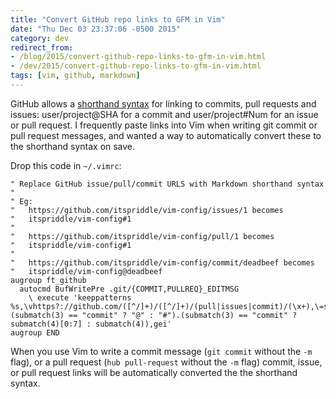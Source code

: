 ```yaml
---
title: "Convert GitHub repo links to GFM in Vim"
date: "Thu Dec 03 23:37:06 -0500 2015"
category: dev
redirect_from:
- /blog/2015/convert-github-repo-links-to-gfm-in-vim.html
- /dev/2015/convert-github-repo-links-to-gfm-in-vim.html
tags: [vim, github, markdown]
---
```


GitHub allows a [shorthand syntax][Writing on GitHub] for linking to commits, pull requests and
issues: user/project@SHA for a commit and user/project#Num for an issue or
pull request. I frequently paste links into Vim when writing git commit or
pull request messages, and wanted a way to automatically convert these to the
shorthand syntax on save.

Drop this code in `~/.vimrc`:

```vim
" Replace GitHub issue/pull/commit URLS with Markdown shorthand syntax
"
" Eg:
"   https://github.com/itspriddle/vim-config/issues/1 becomes
"   itspriddle/vim-config#1
"
"   https://github.com/itspriddle/vim-config/pull/1 becomes
"   itspriddle/vim-config#1
"
"   https://github.com/itspriddle/vim-config/commit/deadbeef becomes
"   itspriddle/vim-config@deadbeef
augroup ft_github
  autocmd BufWritePre .git/{COMMIT,PULLREQ}_EDITMSG
    \ execute 'keeppatterns %s,\vhttps?://github.com/([^/]+)/([^/]+)/(pull|issues|commit)/(\x+),\=submatch(1)."/".submatch(2).(submatch(3) == "commit" ? "@" : "#").(submatch(3) == "commit" ? submatch(4)[0:7] : submatch(4)),gei'
augroup END
```

When you use Vim to write a commit message (`git commit` without the `-m`
flag), or a pull request (`hub pull-request` without the `-m` flag) commit,
issue, or pull request links will be automatically converted the the shorthand
syntax.

[Writing on GitHub]: https://help.github.com/articles/writing-on-github/#references
